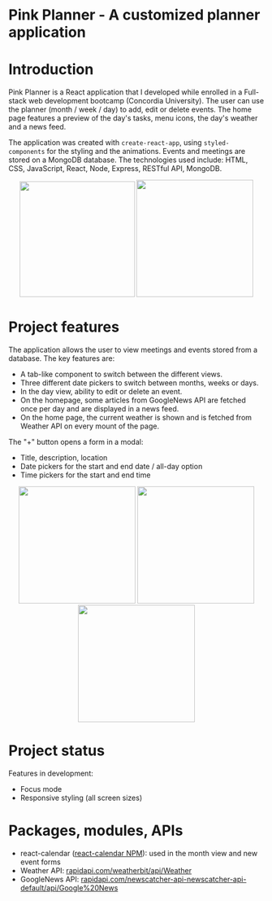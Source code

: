 # Pink Planner - A customized planner application

# Introduction

Pink Planner is a React application that I developed while enrolled in a Full-stack web development bootcamp (Concordia University). The user can use the planner (month / week / day) to add, edit or delete events. The home page features a preview of the day's tasks, menu icons, the day's weather and a news feed.

The application was created with `create-react-app`, using `styled-components` for the styling and the animations. Events and meetings are stored on a MongoDB database. The technologies used include: HTML, CSS, JavaScript, React, Node, Express, RESTful API, MongoDB.

<p align="center">
<img src="pinkplanner_home.png" width="227">
<img src="pink-planner_animation.gif" width="230" >
</p>

# Project features

The application allows the user to view meetings and events stored from a database.
The key features are:

- A tab-like component to switch between the different views.
- Three different date pickers to switch between months, weeks or days.
- In the day view, ability to edit or delete an event.
- On the homepage, some articles from GoogleNews API are fetched once per day and are displayed in a news feed.
- On the home page, the current weather is shown and is fetched from Weather API on every mount of the page.

The "+" button opens a form in a modal:

- Title, description, location
- Date pickers for the start and end date / all-day option
- Time pickers for the start and end time
<p align="center">
<img src="pinkplanner_month.png" width="230" > <img src="pinkplanner_week.png" width="230" > <img src="pinkplanner_day.png" width="230" >
</p>

# Project status

Features in development:

- Focus mode
- Responsive styling (all screen sizes)

# Packages, modules, APIs

- react-calendar ([react-calendar NPM](https://www.npmjs.com/package/react-calendar)): used in the month view and new event forms
- Weather API: [rapidapi.com/weatherbit/api/Weather](https://rapidapi.com/weatherbit/api/Weather)
- GoogleNews API: [rapidapi.com/newscatcher-api-newscatcher-api-default/api/Google%20News](https://rapidapi.com/newscatcher-api-newscatcher-api-default/api/Google%20News)
